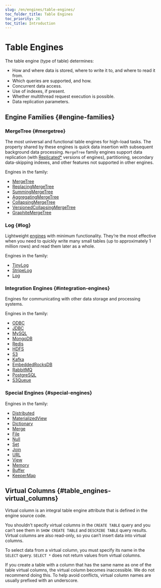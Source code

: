 ```yaml
---
slug: /en/engines/table-engines/
toc_folder_title: Table Engines
toc_priority: 26
toc_title: Introduction
---
```


# Table Engines

The table engine (type of table) determines:

- How and where data is stored, where to write it to, and where to read it from.
- Which queries are supported, and how.
- Concurrent data access.
- Use of indexes, if present.
- Whether multithread request execution is possible.
- Data replication parameters.

## Engine Families {#engine-families}

### MergeTree {#mergetree}

The most universal and functional table engines for high-load tasks. The property shared by these engines is quick data insertion with subsequent background data processing. `MergeTree` family engines support data replication (with [Replicated\*](../../engines/table-engines/mergetree-family/replication.md#table_engines-replication) versions of engines), partitioning, secondary data-skipping indexes, and other features not supported in other engines.

Engines in the family:

- [MergeTree](../../engines/table-engines/mergetree-family/mergetree.md#mergetree)
- [ReplacingMergeTree](../../engines/table-engines/mergetree-family/replacingmergetree.md#replacingmergetree)
- [SummingMergeTree](../../engines/table-engines/mergetree-family/summingmergetree.md#summingmergetree)
- [AggregatingMergeTree](../../engines/table-engines/mergetree-family/aggregatingmergetree.md#aggregatingmergetree)
- [CollapsingMergeTree](../../engines/table-engines/mergetree-family/collapsingmergetree.md#table_engine-collapsingmergetree)
- [VersionedCollapsingMergeTree](../../engines/table-engines/mergetree-family/versionedcollapsingmergetree.md#versionedcollapsingmergetree)
- [GraphiteMergeTree](../../engines/table-engines/mergetree-family/graphitemergetree.md#graphitemergetree)

### Log {#log}

Lightweight [engines](../../engines/table-engines/log-family/index.md) with minimum functionality. They’re the most effective when you need to quickly write many small tables (up to approximately 1 million rows) and read them later as a whole.

Engines in the family:

- [TinyLog](../../engines/table-engines/log-family/tinylog.md#tinylog)
- [StripeLog](../../engines/table-engines/log-family/stripelog.md#stripelog)
- [Log](../../engines/table-engines/log-family/log.md#log)

### Integration Engines {#integration-engines}

Engines for communicating with other data storage and processing systems.

Engines in the family:


- [ODBC](../../engines/table-engines/integrations/odbc.md)
- [JDBC](../../engines/table-engines/integrations/jdbc.md)
- [MySQL](../../engines/table-engines/integrations/mysql.md)
- [MongoDB](../../engines/table-engines/integrations/mongodb.md)
- [Redis](../../engines/table-engines/integrations/redis.md)
- [HDFS](../../engines/table-engines/integrations/hdfs.md)
- [S3](../../engines/table-engines/integrations/s3.md)
- [Kafka](../../engines/table-engines/integrations/kafka.md)
- [EmbeddedRocksDB](../../engines/table-engines/integrations/embedded-rocksdb.md)
- [RabbitMQ](../../engines/table-engines/integrations/rabbitmq.md)
- [PostgreSQL](../../engines/table-engines/integrations/postgresql.md)
- [S3Queue](../../engines/table-engines/integrations/s3queue.md)

### Special Engines {#special-engines}

Engines in the family:

- [Distributed](../../engines/table-engines/special/distributed.md#distributed)
- [MaterializedView](../../engines/table-engines/special/materializedview.md#materializedview)
- [Dictionary](../../engines/table-engines/special/dictionary.md#dictionary)
- [Merge](../../engines/table-engines/special/merge.md#merge)
- [File](../../engines/table-engines/special/file.md#file)
- [Null](../../engines/table-engines/special/null.md#null)
- [Set](../../engines/table-engines/special/set.md#set)
- [Join](../../engines/table-engines/special/join.md#join)
- [URL](../../engines/table-engines/special/url.md#table_engines-url)
- [View](../../engines/table-engines/special/view.md#table_engines-view)
- [Memory](../../engines/table-engines/special/memory.md#memory)
- [Buffer](../../engines/table-engines/special/buffer.md#buffer)
- [KeeperMap](../../engines/table-engines/special/keepermap.md)

## Virtual Columns {#table_engines-virtual_columns}

Virtual column is an integral table engine attribute that is defined in the engine source code.

You shouldn’t specify virtual columns in the `CREATE TABLE` query and you can’t see them in `SHOW CREATE TABLE` and `DESCRIBE TABLE` query results. Virtual columns are also read-only, so you can’t insert data into virtual columns.

To select data from a virtual column, you must specify its name in the `SELECT` query. `SELECT *` does not return values from virtual columns.

If you create a table with a column that has the same name as one of the table virtual columns, the virtual column becomes inaccessible. We do not recommend doing this. To help avoid conflicts, virtual column names are usually prefixed with an underscore.
